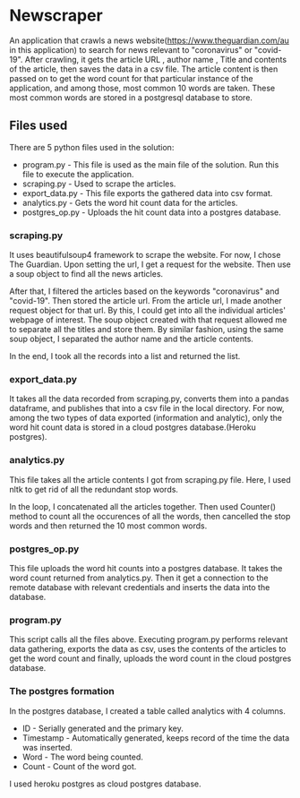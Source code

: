 # Newscraper
An application that crawls a news website(https://www.theguardian.com/au in this application) to search for news relevant to "coronavirus" or "covid-19". After crawling, it gets the article URL , author name , Title and contents of the article, then saves the data in a csv file. The article content is then passed on to get the word count for that particular instance of the application, and among those, most common 10 words are taken. These most common words are stored in a postgresql database to store.

## Files used
There are 5 python files used in the solution:
- program.py - This file is used as the main file of the solution. Run this file to execute the application.
- scraping.py - Used to scrape the articles.
- export_data.py - This file exports the gathered data into csv format.
- analytics.py - Gets the word hit count data for the articles.
- postgres_op.py - Uploads the hit count data into a postgres database.

### scraping.py
It uses beautifulsoup4 framework to scrape the website. For now, I chose The Guardian. Upon setting the url, I get a request for the website. Then use a soup object to find all the news articles.

After that, I filtered the articles based on the keywords "coronavirus" and "covid-19". Then stored the article url. From the article url, I made another request object for that url. By this, I could get into all the individual articles' webpage of interest.  The soup object created with that request allowed me to separate all the titles and store them. By similar fashion, using the same soup object, I separated the author name and the article contents.

In the end, I took all the records into a list and returned the list.

### export_data.py
It takes all the data recorded from scraping.py, converts them into a pandas dataframe, and publishes that into a csv file in the local directory. For now, among the two types of data exported (information and analytic), only the word hit count data is stored in a cloud postgres database.(Heroku postgres).

### analytics.py
This file takes all the article contents I got from scraping.py file. Here, I used nltk to get rid of all the redundant stop words.

In the loop, I concatenated all the articles together. Then used Counter() method to count all the occurences of all the words, then cancelled the stop words and then returned the 10 most common words.

### postgres_op.py
This file uploads the word hit counts into a postgres database. It takes the word count returned from analytics.py. Then it get a connection to the remote database with relevant credentials and inserts the data into the database.

### program.py
This script calls all the files above. Executing program.py performs relevant data gathering, exports the data as csv, uses the contents of the articles to get the word count and finally, uploads the word count in the cloud postgres database.

### The postgres formation
In the postgres database, I created a table called analytics with 4 columns.
- ID - Serially generated and the primary key.
- Timestamp - Automatically generated, keeps record of the time the data was inserted.
- Word - The word being counted.
- Count - Count of the word got.

I used heroku postgres as cloud postgres database.
